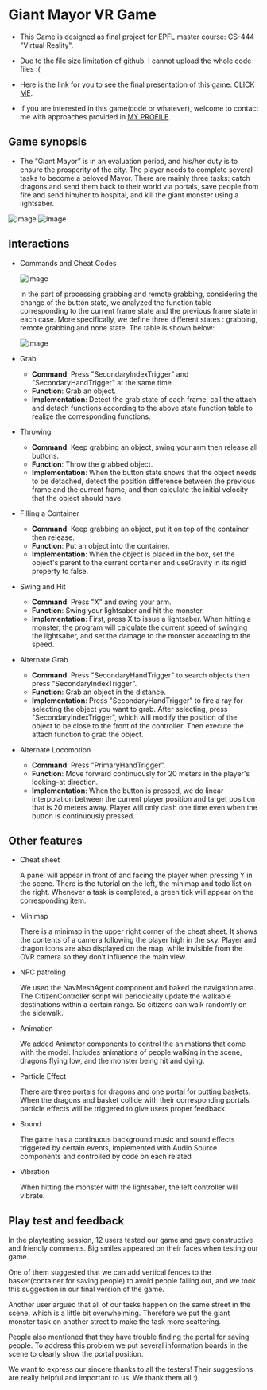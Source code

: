 # Giant Mayor VR Game

- This Game is designed as final project for EPFL master course: CS-444 "Virtual Reality".

- Due to the file size limitation of github, I cannot upload the whole code files :(

- Here is the link for you to see the final presentation of this game: [CLICK ME](https://www.youtube.com/watch?v=BPuymwXoFCc).

- If you are interested in this game(code or whatever), welcome to contact me with approaches provided in [MY PROFILE](https://github.com/Code-Slaughter).

## Game synopsis
- The “Giant Mayor” is in an evaluation period, and his/her duty is to ensure the
prosperity of the city. The player needs to complete several tasks to become a
beloved Mayor. There are mainly three tasks: catch dragons and send them back to
their world via portals, save people from fire and send him/her to hospital, and kill the
giant monster using a lightsaber.

![image](https://user-images.githubusercontent.com/76023123/172089447-4f9e086a-6805-489f-9e20-54069c794fee.png)
![image](https://user-images.githubusercontent.com/76023123/172089462-ea5c2fa3-a3c8-4895-aa2e-0063cdb938f7.png)

## Interactions
- Commands and Cheat Codes

  ![image](https://user-images.githubusercontent.com/76023123/172089521-cf645434-dda1-43d8-b693-5a0cebebf847.png)
  
  In the part of processing grabbing and remote grabbing, considering the change of the button state, we analyzed the function table corresponding to the current frame state and the previous frame state in each case.
  More specifically, we define three different states : grabbing, remote grabbing and none state. The table is shown below:
  
  ![image](https://user-images.githubusercontent.com/76023123/172089582-734b1dfa-80c9-4738-b8f7-23c1f7654340.png)

- Grab

  - **Command**: Press "SecondaryIndexTrigger" and "SecondaryHandTrigger" at the same time
  - **Function**: Grab an object.
  - **Implementation**: Detect the grab state of each frame, call the attach and detach functions according to the above state function table to realize the corresponding functions.

- Throwing

  - **Command**: Keep grabbing an object, swing your arm then release all buttons.
  - **Function**: Throw the grabbed object.
  - **Implementation**: When the button state shows that the object needs to be detached, detect the position difference between the previous frame and the current frame, and then calculate the initial velocity that the object should have.

- Filling a Container

  - **Command**: Keep grabbing an object, put it on top of the container then release.
  - **Function**: Put an object into the container.
  - **Implementation**: When the object is placed in the box, set the object's parent to the current container and useGravity in its rigid property to false.

- Swing and Hit

  - **Command**: Press "X" and swing your arm.  
  - **Function**: Swing your lightsaber and hit the monster.  
  - **Implementation**: First, press X to issue a lightsaber. When hitting a monster, the program will calculate the current speed of swinging the lightsaber, and set the damage to the monster according to the speed.

- Alternate Grab

  - **Command**: Press "SecondaryHandTrigger" to search objects then press "SecondaryIndexTrigger".
  - **Function**: Grab an object in the distance.
  - **Implementation**: Press "SecondaryHandTrigger" to fire a ray for selecting the object you want to grab. After selecting, press "SecondaryIndexTrigger", which will modify the position of the object to be close to the front of the controller. Then execute the attach function to grab the object.
  
- Alternate Locomotion

  - **Command**: Press "PrimaryHandTrigger".
  - **Function**: Move forward continuously for 20 meters in the player's looking-at direction.
  - **Implementation**: When the button is pressed, we do linear interpolation between the current player position and target position that is 20 meters away. Player will only dash one time even when the button is continuously pressed.
  
## Other features
- Cheat sheet
  
  A panel will appear in front of and facing the player when pressing Y in the scene. There is the tutorial on the left, the minimap and todo list on the right. Whenever a task is completed, a green tick will appear on the corresponding item.

- Minimap
  
  There is a minimap in the upper right corner of the cheat sheet. It shows the contents of a camera following the player high in the sky. Player and dragon icons are also displayed on the map, while invisible from the OVR camera so they don’t influence the main view.

- NPC patroling
  
  We used the NavMeshAgent component and baked the navigation area. The CitizenController script will periodically update the walkable destinations within a certain range. So citizens can walk randomly on the sidewalk.

- Animation
  
  We added Animator components to control the animations that come with the model. Includes animations of people walking in the scene, dragons flying low, and the monster being hit and dying.

- Particle Effect
  
  There are three portals for dragons and one portal for putting baskets. When the dragons and basket collide with their corresponding portals, particle effects will be triggered to give users proper feedback.

- Sound
  
  The game has a continuous background music and sound effects triggered by certain events, implemented with Audio Source components and controlled by code on each related

- Vibration
  
  When hitting the monster with the lightsaber, the left controller will vibrate.


## Play test and feedback
In the playtesting session, 12 users tested our game and gave constructive and
friendly comments. Big smiles appeared on their faces when testing our game.

One of them suggested that we can add vertical fences to the basket(container for
saving people) to avoid people falling out, and we took this suggestion in our final
version of the game.

Another user argued that all of our tasks happen on the same street in the scene,
which is a little bit overwhelming. Therefore we put the giant monster task on another
street to make the task more scattering.

People also mentioned that they have trouble finding the portal for saving people. To
address this problem we put several information boards in the scene to clearly show
the portal position.
  
We want to express our sincere thanks to all the testers! Their suggestions are really
helpful and important to us. We thank them all :)
